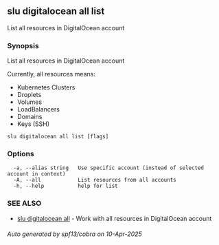 ## slu digitalocean all list

List all resources in DigitalOcean account

### Synopsis

List all resources in DigitalOcean account

Currently, all resources means:

- Kubernetes Clusters
- Droplets
- Volumes
- LoadBalancers
- Domains
- Keys (SSH)


```
slu digitalocean all list [flags]
```

### Options

```
  -a, --alias string   Use specific account (instead of selected account in context)
  -A, --all            List resources from all accounts
  -h, --help           help for list
```

### SEE ALSO

* [slu digitalocean all](slu_digitalocean_all.md)	 - Work with all resources in DigitalOcean account

###### Auto generated by spf13/cobra on 10-Apr-2025
